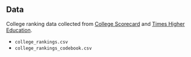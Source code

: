 ## Data

College ranking data collected from [College Scorecard](https://collegescorecard.ed.gov/data) and [Times Higher Education](https://www.timeshighereducation.com/rankings/united-states/2022#!/length/-1/sort_by/rank/sort_order/asc/cols/scores).

- `college_rankings.csv`
- `college_rankings_codebook.csv`

